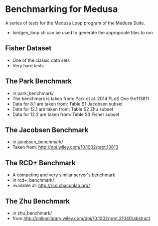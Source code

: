 # Benchmarking for Medusa
A series of tests for the Medusa Loop program of the Medusa Suite.

+ bin/gen_loop.sh can be used to generate the appropriate files to run

## Fisher Dataset
+ One of the classic data sets
+ Very hard tests

## The Park Benchmark
+ in park_benchmark/
+ The benchmark is taken from: Park et al. 2014 PLoS One 9:e113811
+ Data for 8.1 are taken from: Table S1 Jacobsen subset
+ Data for 12.1 are taken from: Table S2 Zhu subset
+ Data for 12.2 are taken from: Table S3 Fisher subset

## The Jacobsen Benchmark
+ in jacobsen_benchmark/
+ Taken from: http://doi.wiley.com/10.1002/prot.10613

## The RCD+ Benchmark
+ A competing and very similar server's benchmark
+ in rcd+\_benchmark/
+ available at: http://rcd.chaconlab.org/

## The Zhu Benchmark
+ in zhu_benchmark/
+ from http://onlinelibrary.wiley.com/doi/10.1002/prot.21040/abstract
